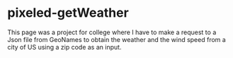 # pixeled-getWeather
This page was a project for college where I have to make a request to a Json file from GeoNames to obtain the weather and the wind speed from a city of US using a zip code as an input.
